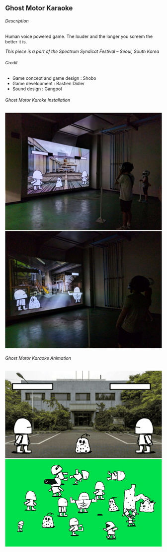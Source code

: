 ## Ghost Motor Karaoke

###### Description

Human voice powered game. The louder and the longer you screem the better it is.

*This piece is a part of the Spectrum Syndicat Festival – Seoul, South Korea*

###### Credit

- Game concept and game design : Shobo
- Game development : Bastien Didier
- Sound design : Gangpol

###### Ghost Motor Karoke Installation

![GMK Installation Bucheon](ReadMe_assets/gmk_bucheon2.jpg)
![GMK Installation Bucheon](ReadMe_assets/gmk_bucheon1.jpg)

###### Ghost Motor Karaoke Animation

![GMK Anim](ReadMe_assets/gmk.gif)
![GMK Anim](ReadMe_assets/gmk_anim.gif)
